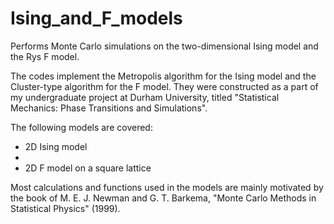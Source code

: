 # Ising_and_F_models
Performs Monte Carlo simulations on the two-dimensional Ising model and the Rys F model.

The codes implement the Metropolis algorithm for the Ising model and the Cluster-type algorithm for the F model. They were constructed as a part of my undergraduate project at Durham University, titled "Statistical Mechanics: Phase Transitions and Simulations".

The following models are covered:

- 2D Ising model
- 
- 2D F model on a square lattice

Most calculations and functions used in the models are mainly motivated by the book of M. E. J. Newman and G. T. Barkema, "Monte Carlo Methods in Statistical Physics" (1999).
